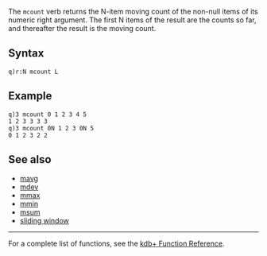 The `mcount` verb returns the N-item moving count of the non-null items of its numeric right argument. The first N items of the result are the counts so far, and thereafter the result is the moving count.

Syntax
------

    q)r:N mcount L

Example
-------

    q)3 mcount 0 1 2 3 4 5
    1 2 3 3 3 3
    q)3 mcount 0N 1 2 3 0N 5
    0 1 2 3 2 2

See also
--------

-   [mavg](Reference/mavg "wikilink")
-   [mdev](Reference/mdev "wikilink")
-   [mmax](Reference/mmax "wikilink")
-   [mmin](Reference/mmin "wikilink")
-   [msum](Reference/msum "wikilink")
-   [sliding window](Cookbook/ProgrammingIdioms#How_do_I_apply_a_function_to_a_sequence_sliding_window.3F "wikilink")

------------------------------------------------------------------------

For a complete list of functions, see the [kdb+ Function Reference](Reference "wikilink").
